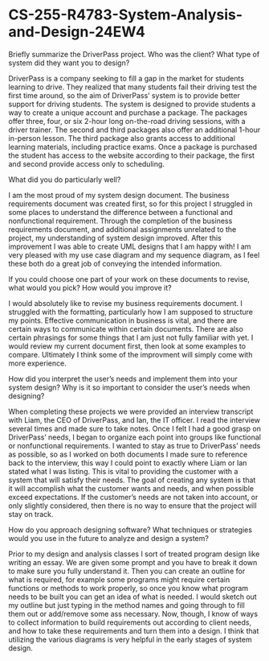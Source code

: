 # CS-255-R4783-System-Analysis-and-Design-24EW4
Briefly summarize the DriverPass project. Who was the client? What type of system did they want you to design?

DriverPass is a company seeking to fill a gap in the market for students learning to drive. They realized that many students fail their driving test the first time around, so the aim of DriverPass’ system is to provide better support for driving students. The system is designed to provide students a way to create a unique account and purchase a package. The packages offer three, four, or six 2-hour long on-the-road driving sessions, with a driver trainer. The second and third packages also offer an additional 1-hour in-person lesson. The third package also grants access to additional learning materials, including practice exams. Once a package is purchased the student has access to the website according to their package, the first and second provide access only to scheduling.

What did you do particularly well?

I am the most proud of my system design document. The business requirements document was created first, so for this project I struggled in some places to understand the difference between a functional and nonfunctional requirement. Through the completion of the business requirements document, and additional assignments unrelated to the project, my understanding of system design improved. After this improvement I was able to create UML designs that I am happy with! I am very pleased with my use case diagram and my sequence diagram, as I feel these both do a great job of conveying the intended information.

If you could choose one part of your work on these documents to revise, what would you pick? How would you improve it?

I would absolutely like to revise my business requirements document. I struggled with the formatting, particularly how I am supposed to structure my points. Effective communication in business is vital, and there are certain ways to communicate within certain documents. There are also certain phrasings for some things that I am just not fully familiar with yet. I would review my current document first, then look at some examples to compare. Ultimately I think some of the improvment will simply come with more experience.

How did you interpret the user’s needs and implement them into your system design? Why is it so important to consider the user’s needs when designing?

When completing these projects we were provided an interview transcript with Liam, the CEO of DriverPass, and Ian, the IT officer. I read the interview several times and made sure to take notes. Once I felt I had a good grasp on DriverPass’ needs, I began to organize each point into groups like functional or nonfunctional requirements. I wanted to stay as true to DriverPass’ needs as possible, so as I worked on both documents I made sure to reference back to the interview, this way I could point to exactly where Liam or Ian stated what I was listing. This is vital to providing the customer with a system that will satisfy their needs. The goal of creating any system is that it will accomplish what the customer wants and needs, and when possible exceed expectations. If the customer’s needs are not taken into account, or only slightly considered, then there is no way to ensure that the project will stay on track.

How do you approach designing software? What techniques or strategies would you use in the future to analyze and design a system?

Prior to my design and analysis classes I sort of treated program design like writing an essay. We are given some prompt and you have to break it down to make sure you fully understand it. Then you can create an outline for what is required, for example some programs might require certain functions or methods to work properly, so once you know what program needs to be built you can get an idea of what is needed. I would sketch out my outline but just typing in the method names and going through to fill them out or add/remove some ass necessary. Now, though, I know of ways to collect information to build requirements out according to client needs, and how to take these requirements and turn them into a design. I think that utilizing the various diagrams is very helpful in the early stages of system design.
